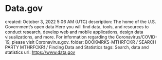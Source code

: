 # Data.gov

created: October 3, 2022 5:06 AM (UTC)
description: The home of the U.S. Government’s open data Here you will find data, tools, and resources to conduct research, develop web and mobile applications, design data visualizations, and more. For information regarding the Coronavirus/COVID-19, please visit Coronavirus.gov.
folder: BOOKMRKS-MTHRFCKR / SEARCH PARTY MTHRFCKR! / Finding Data and Statistics
tags: Search, data and statistics
url: https://www.data.gov